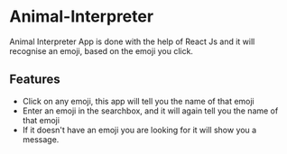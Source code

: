 # Animal-Interpreter
Animal Interpreter App is done with the help of React Js and it will recognise an emoji, based on the emoji you click.

## Features

- Click on any emoji, this app will tell you the name of that emoji
- Enter an emoji in the searchbox, and it will again tell you the name of that emoji
- If it doesn't have an emoji you are looking for it will show you a message.

